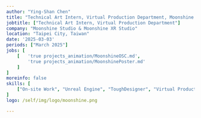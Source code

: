 ```yaml
---
author: "Ying-Shan Chen"
title: "Technical Art Intern, Virtual Production Department, Moonshine Studio & Moonshine XR Studio, Taipei City, Taiwan"
jobtitle: ["Technical Art Intern, Virtual Production Department"]
company: "Moonshine Studio & Moonshine XR Studio"
location: "Taipei City, Taiwan"
date: '2025-03-03'
periods: ["March 2025"]
jobs: [
    [   'true projects_animation/MoonshineOSC.md', 
        'true projects_animation/MoonshinePoster.md'
    ]
]
moreinfo: false
skills: [
    ["On-site Work", "Unreal Engine", "ToughDesigner", "Virtual Production"]
]
logo: /self/img/logo/moonshine.png

---
```

